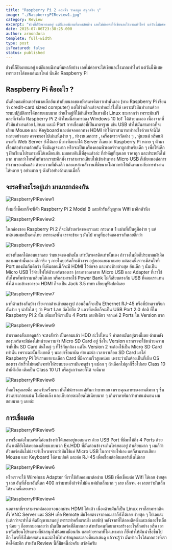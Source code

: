 ```yaml
---
title: "Raspberry Pi 2 คอมจิ๋ว ราคาถูก สนุกจริง ๆ"
image: "./RaspberryPIReview1.jpg"
category: Review
excerpt: "ช่วงนี้ก็ปิดเทอมอยู่ แต่ก็แอบมีงานที่มหาลัยบ้าง เลยไม่ค่อยจะได้เขียนอะไรมากเท่าไหร่ แต่วันนี้พิเศษ เพราะเราได้ของเล่นมาใหม่ นั่นคือ Raspberry Pi"
date: 2015-07-06T23:38:25.000
author: arnondora
templete: full-width
type: post
isFeatured: false
status: published
---
```


ช่วงนี้ก็ปิดเทอมอยู่ แต่ก็แอบมีงานที่มหาลัยบ้าง เลยไม่ค่อยจะได้เขียนอะไรมากเท่าไหร่ แต่วันนี้พิเศษ เพราะเราได้ของเล่นมาใหม่ นั่นคือ Raspberry Pi

## Raspberry Pi คืออะไร ?
มันคือคอมพิวเตอร์ขนาดเล็กอันเท่ากับขนาดของบัตรเครดิตเราเท่านั้นเอง (ทาง Raspberry Pi เขียนว่า credit-card sized computer) แต่ใช่ว่าเล็กแล้วจะทำอะไรไม่ได้ เพราะตัวมันทำงานด้วยระบบปฏิบัติการได้หลายแบบมาก  ส่วนใหญ่ที่ใช้กันก็จะเป็นทางฝั่ง Linux ซะมากกว่า เพราะมันฟรี และที่เจ๋งคือ Raspberry Pi 2 ตัวใหม่นี้สามารถลง Windows 10 IoT ได้ด้วยนะเออ
เนื่องจากที่ตัวมันทำงานด้วย Linux และมี Port การเชื่อมต่อที่เป็นมาตรฐาน เช่น USB ทำให้มันสามารถที่จะเสียบ Mouse และ Keyboard และต่อจอออกทาง HDMI ทำให้เราสามารถทำอะไรด้วยเจ้านี่ได้หลายอย่างเลย อาจจะเอาไปเล่นเน็ตง่าย ๆ , ทำงานเอกสาร , เครื่องตรวจวัดต่าง ๆ , หุ่นยนต์ หรือแม้กระทั่ง Web Server ยังได้เลย มีบางทีอยากได้ Server ก็เลยเอา Raspberry Pi หลาย ๆ ตัวมาเชื่อมต่อทำงานด้วยกัน ซึ่งมันดูเจ๋งมาก หรือจะเป็นเครื่องคอมพิวเตอร์ราคาถูกสำหรับเด็ก ๆ เพื่อให้เด็ก ๆ ฝึกเขียนโปรแกรมก็ได้เหมือนกัน ผมชอบอันนี้ที่สุดแล้วล่ะ
ที่สำคัญที่สุดเลย ราคาถูก และประหยัดไฟมาก มากกว่าโทรศัพท์พวกเราซะอีกมั้ง เราสามารถเสียบไฟเข้าผ่านทาง Micro USB ก็เพียงพอต่อการทำงานของมันแล้ว ด้วยความที่มันเล็ก และแหล่งพลังงานที่มีขนาดไม่มากทำให้มันเหมาะกับการทำงานได้หลาย ๆ อย่างมาก ๆ ดังตัวอย่างด้านบนเมื่อกี้

## จะรอช้าอะไรอยู่เล่า มาแกะกล่องกัน

![RaspberryPIReview1](./RaspberryPIReview1.jpg)

ที่ผมสั่งซื้อมาก็จะมีตัว Raspberry Pi 2 Model B และตัวรับสัญญาณ Wifi มาอีกตัวนึง

![RaspberryPIReview2](./RaspberryPIReview2.jpg)

ในกล่องของ Raspberry Pi 2 ก็จะมีตัวบอร์ดของเราและ กระดาษ 1 แผ่นที่เป็นคู่มือง่าย ๆ แต่แน่นอนผมเป็นคนไทย เพราะฉะนั้น เราจะข้าม ๆ มันไป มาดูที่บอร์ดของเรากันเลยดีกว่า

![RaspberryPIReview3](./RaspberryPIReview3.jpg)

อย่างที่บอกได้ตอนแรกเลย ว่าขนาดของมันนั้น เท่าบัตรเครดิตเท่านั้นเอง ถ้าวางในมือก็ประมาณฝ่ามือของผมเท่านั้นเอง เล็กจริง ๆ ภายในบอร์ดก็จะมีวงจร อยู่เยอะแยะมากมาย แต่ตอนนี้เราจะมีสนใจที่ Port ของมันกันดีกว่า ที่เห็นตอนนี้ก็จะมี HDMI ไว้ต่อจอ และทางซ้ายล่างสุด อันเล็ก ๆ นั่นเป็น Micro USB ไว้จ่ายไฟให้ตัวบอร์ดของเรา (สามารถเอาสาย Micro USB และ Adapter ที่เราใช้กับโทรศัพท์เรามาเสียบได้เลย หรือสามารถใช้ Power Bank ไม่ก็เสียบตรงกับ USB ที่คอมเราแทนยังได้ และข้างขวาของ HDMI ก็จะเป็น Jack 3.5 mm เสียบหูฟังปกติเลย

![RaspberryPIReview7](./RaspberryPIReview7.jpg)

มาที่ด้านข้างกันบ้าง เรียงจากด้านซ้ายของรูป ก่อนอื่นก็จะเป็น Ethernet RJ-45 หรือที่บ้านเราเรียกกันง่าย ๆ น่ารักใส ๆ ว่า Port Lan ถัดไปอีก 2 แถวที่เหลือก็จะเป็น USB Port 2.0 ปกติ ที่ใน Raspberry Pi 2 นั้น เพิ่มมาให้เราเป็น 4 Ports เลยทีเดียว จากแค่ 2 Ports ใน Version แรก

![RaspberryPIReview9](./RaspberryPIReview9.jpg)

ถ้าเราลองสังเกตดูแล้ว จะสงสัยว่า เป็นคอมแล้ว HDD ล่ะไปไหน ? คำตอบมันอยู่ตรงนี้เลย ด้านหลังของบอร์ดจะมีช่องใส่หน่วยความจำ Micro SD Card อยู่ ซึ่งใน Version แรกเราจะใช้หน่วยความจำที่เป็น SD Card อันใหญ่ ๆ ที่ใช้กับกล้อง แต่ใน Version 2 จะต้องใช้เป็น Micro SD Card เท่านั้น เพราะฉะนั้นสังเกตดี ๆ นะอย่าซื้อมาผิด
คำแนะนำ เวลาเราเลือก SD Card มาใส่ Raspberry Pi ให้เราพยายามเลือก Card ที่มีความเร็วสูงหน่อย เพราะว่ามันต้องเป็นที่เก็บ OS ของเรา ถ้าเร็วไม่พอมันจะทำให้ระบบของเรามันจะดูช้า ๆ แปลก ๆ ถ้าเลือกไม่ถูกก็ซื้อไปเลย Class 10 ถ้ามีตังอีก เติมเป็น Class 10 U1 หรือสูงกว่าเลยก็ได้ จะดีมาก

![RaspberryPIReview8](./RaspberryPIReview8.jpg)

ที่ตกใจสุดเลยคือ ตอนจับครั้งแรก มันไม่น่าราคาแค่พันกว่าบาทเลย เพราะคุณภาพของงานดีมาก ๆ ชิ้นส่วนประกอบแน่น ไม่ก๊องแก๊ง และเก็บลายละเอียดได้เนียบมาก ๆ เกินราคาพันกว่าบาทแน่นอน ผมชอบมาก ๆ เลยล่ะ

## การเชื่อมต่อ

![RaspberryPIReview5](./RaspberryPIReview5.jpg)

การเชื่อมต่อในบอร์ดนี้ค่อนข้างทำได้เยอะอยู่พอสมควร ด้วย USB Port ที่มีมาให้ถึง 4 Ports ด้วยกัน แต่ก็ยังไม่เคยลองเสียบแบบพวก Ex.HDD ที่มันค่อนข้างจะกินไฟเยอะอยู่ ถ้าเสียบมาก ๆ ผมก็ว่าตัวบอร์ดมันไม่น่าจะรับไหวเพราะว่ามันใช้แค่ Micro USB ในการจ่ายไฟเอง แต่ก็สามารถเสียบ Mouse และ Keyboard ได้ตามปกติ และต่อ RJ-45 เพื่อเชื่อมต่ออินเตอร์เน็ตได้เลย

![RaspberryPIReview6](./RaspberryPIReview6.jpg)

หรือเราจะใช้ Wireless Adapter ที่เราใช้กับคอมมาต่อผ่าน USB เพื่อเชื่อมต่อ Wifi ได้เลย ง่ายสุด ๆ เลย อันที่สั่งมาอันนี้ตก 400 กว่าบาทมั่งถ้าจำไม่ผิด แต่มันเล็กมาก ๆ เลย เล็กจน งง เลยกว่ามันเล็กได้ขนาดนี้เลยเหรอ

![RaspberryPIReview4](./RaspberryPIReview4.jpg)

นอกจากที่เราสามารถต่อออกจอนอกผ่าน HDMI ได้แล้ว เนื่องด้วยมันก็เป็น Linux เราก็สามารถติดตั้ง VNC Server และ SSH เพื่อ Remote มันโดยตรงจากคอมเราก็ยังได้เลย ง่ายสุด ๆ ไปเลยล่ะ (แต่กว่าจะทำได้ ติดปัญหานานอยู่ เพราะทำครั้งแรกมั่ง เลยช้า)
หลังจากที่ได้ลองติดตั้งและเล่นอะไรเล็ก ๆ น้อย ๆ ก็อยากบอกเลยว่า มันเป็นบอร์ดที่ดีมากเลย สำหรับคนที่อยากจะสร้างอะไรสักอย่าง หรือ เอามาหัดเขียนโปรแกรมก็น่าสนุกไม่น้อยเหมือนกัน และด้วยราคาที่ไม่แพงมาก ก็ยิ่งทำให้มันน่าซื้อขึ้นไปอีก ใครที่ยังไม่เคยเล่น แนะนำให้ไปหาข้อมูลและลองซื้อมาเล่นดู แล้วจะรู้ว่า มันทำอะไรได้มากกว่าที่เราคิดได้ซะอีก สำหรับ Review นี้ก็มีแค่นี้ล่ะครับ สวัสดีครับ
